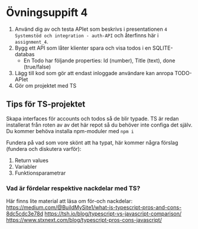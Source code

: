 # Övningsuppift 4

1. Använd dig av och testa APIet som beskrivs i presentationen `4 Systemstöd och integration - auth-API` och återfinns här i `assignment_4`.
2. Bygg ett API som låter klienter spara och visa todos i en SQLITE-databas
    - En Todo har följande properties: Id (number), Title (text), done (true/false)
3. Lägg till kod som gör att endast inloggade användare kan anropa TODO-APIet
4. Gör om projektet med TS

## Tips för TS-projektet

Skapa interfaces för accounts och todos så de blir typade. TS är redan installerat från roten av av det här repot så du behöver inte configa det själv.
Du kommer behöva installa npm-moduler med `npm i`

Fundera på vad som vore skönt att ha typat, här kommer några förslag (fundera och diskutera varför):
1. Return values
2. Variabler
3. Funktionsparametrar

### Vad är fördelar respektive nackdelar med TS?

Här finns lite material att läsa om för-och nackdelar:
https://medium.com/@BuildMySite1/what-is-typescript-pros-and-cons-8dc5cdc3e78d
https://tsh.io/blog/typescript-vs-javascript-comparison/
https://www.stxnext.com/blog/typescript-pros-cons-javascript/
